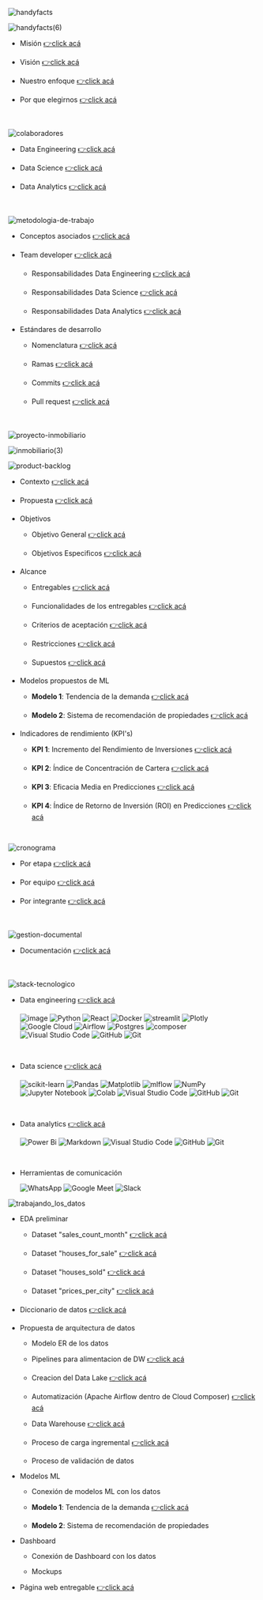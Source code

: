 ![handyfacts](data_analysis/src/images/handyfacts.jpg)

![handyfacts(6)](data_analysis/src/images/handyfacts(6).png)

  - Misión [👉click acá](https://github.com/HandyFacts#misi%C3%B3n)

  - Visión [👉click acá](https://github.com/HandyFacts#visi%C3%B3n)

  - Nuestro enfoque [👉click acá](https://github.com/HandyFacts#nuestro-enfoque)

  - Por que elegirnos [👉click acá](https://github.com/HandyFacts#por-qu%C3%A9-elegir-handy-facts-corporation)

<br>

![colaboradores](data_analysis/src/images/colaboradores.gif)

  - Data Engineering [👉click acá](https://github.com/orgs/HandyFacts/teams/data-engineering/members)

  - Data Science [👉click acá](https://github.com/orgs/HandyFacts/teams/data-science/members)

  - Data Analytics [👉click acá](https://github.com/orgs/HandyFacts/teams/data-analytics)
<br>

![metodologia-de-trabajo](data_analysis/src/images/metodologia-de-trabajo.gif)

  - Conceptos asociados [👉click acá](https://github.com/HandyFacts/recomendacion_mercado_inmobiliario/wiki/1-metodologia-del-proyecto#1-conceptos-asociados)

  - Team developer [👉click acá](https://github.com/HandyFacts/recomendacion_mercado_inmobiliario/wiki/1-metodologia-del-proyecto#2-team-developer)

    - Responsabilidades Data Engineering [👉click acá](https://github.com/HandyFacts/recomendacion_mercado_inmobiliario/wiki/1-metodologia-del-proyecto#31-equipo-de-data-engineering)

    - Responsabilidades Data Science [👉click acá](https://github.com/HandyFacts/recomendacion_mercado_inmobiliario/wiki/1-metodologia-del-proyecto#32-equipo-de-data-science)

    - Responsabilidades Data Analytics [👉click acá](https://github.com/HandyFacts/recomendacion_mercado_inmobiliario/wiki/1-metodologia-del-proyecto#33-equipo-de-data-analysis)

  - Estándares de desarrollo

    - Nomenclatura [👉click acá](https://github.com/HandyFacts/recomendacion_mercado_inmobiliario/wiki/1-manual-de-buenas-practicas#2-nomenclatura-para-nombres)

    - Ramas [👉click acá](https://github.com/HandyFacts/recomendacion_mercado_inmobiliario/wiki/1-manual-de-buenas-practicas#3-creaci%C3%B3n-y-asignaci%C3%B3n-de-ramas)

    - Commits [👉click acá](https://github.com/HandyFacts/recomendacion_mercado_inmobiliario/wiki/1-manual-de-buenas-practicas#4-creaci%C3%B3n-de-commits)

    - Pull request [👉click acá](https://github.com/HandyFacts/recomendacion_mercado_inmobiliario/wiki/1-manual-de-buenas-practicas#5-creaci%C3%B3n-de-pull-request)

<br>

![proyecto-inmobiliario](data_analysis/src/images/proyecto-inmobiliario.jpg)

![inmobiliario(3)](data_analysis/src/images/inmobiliario(3).png)

![product-backlog](data_analysis/src/images/product-backlog(2).gif)

  - Contexto [👉click acá](https://github.com/HandyFacts/recomendacion_mercado_inmobiliario/wiki/1-product-backlog#1-contexto)

  - Propuesta [👉click acá](https://github.com/HandyFacts/recomendacion_mercado_inmobiliario/wiki/1-product-backlog#2-propuesta)

  - Objetivos

    - Objetivo General [👉click acá](https://github.com/HandyFacts/recomendacion_mercado_inmobiliario/wiki/1-product-backlog#31-objetivo-general)

    - Objetivos Especificos [👉click acá](https://github.com/HandyFacts/recomendacion_mercado_inmobiliario/wiki#32-objetivos-espec%C3%ADficos)

  - Alcance

    - Entregables [👉click acá](https://github.com/HandyFacts/recomendacion_mercado_inmobiliario/wiki/1-product-backlog#41-entregables)

    - Funcionalidades de los entregables [👉click acá](https://github.com/HandyFacts/recomendacion_mercado_inmobiliario/wiki/1-product-backlog#42-funcionalidades-de-los-entregables)

    - Criterios de aceptación [👉click acá](https://github.com/HandyFacts/recomendacion_mercado_inmobiliario/wiki/1-product-backlog#43-criterios-de-aceptaci%C3%B3n)

    - Restricciones [👉click acá](https://github.com/HandyFacts/recomendacion_mercado_inmobiliario/wiki/1-product-backlog#44-restricciones)

    - Supuestos [👉click acá](https://github.com/HandyFacts/recomendacion_mercado_inmobiliario/wiki/1-product-backlog#45-supuestos)

- Modelos propuestos de ML

  - **Modelo 1**: Tendencia de la demanda [👉click acá](https://github.com/HandyFacts/recomendacion_mercado_inmobiliario/wiki/1-product-backlog#51-modelo-1-tendencia-de-la-demanda)

  - **Modelo 2**: Sistema de recomendación de propiedades [👉click acá](https://github.com/HandyFacts/recomendacion_mercado_inmobiliario/wiki/1-product-backlog#52-modelo-2-sistema-de-recomendaci%C3%B3n-de-propiedades)

- Indicadores de rendimiento (KPI's)

  - **KPI 1**: Incremento del Rendimiento de Inversiones [👉click acá](https://github.com/HandyFacts/recomendacion_mercado_inmobiliario/wiki/1-product-backlog#61-kpi-1-incremento-del-rendimiento-de-inversiones)

  - **KPI 2**: Índice de Concentración de Cartera [👉click acá](https://github.com/HandyFacts/recomendacion_mercado_inmobiliario/wiki/1-product-backlog#62-kpi-2-%C3%ADndice-de-concentraci%C3%B3n-de-cartera)

  - **KPI 3**: Eficacia Media en Predicciones [👉click acá](https://github.com/HandyFacts/recomendacion_mercado_inmobiliario/wiki/1-product-backlog#63-kpi-3-eficacia-media-en-predicciones)

  - **KPI 4**: Índice de Retorno de Inversión (ROI) en Predicciones [👉click acá](https://github.com/HandyFacts/recomendacion_mercado_inmobiliario/wiki/1-product-backlog#64-kpi-4-%C3%ADndice-de-retorno-de-inversi%C3%B3n-roi-en-predicciones)

<br>

![cronograma](data_analysis/src/images/cronograma(2).gif)

  - Por etapa [👉click acá](https://github.com/orgs/HandyFacts/projects/2/views/3)

  - Por equipo [👉click acá](https://github.com/orgs/HandyFacts/projects/2/views/10)

  - Por integrante [👉click acá](https://github.com/orgs/HandyFacts/projects/2/views/8)

<br>

![gestion-documental](data_analysis/src/images/gestion-documental(2).gif)

- Documentación [👉click acá](https://github.com/HandyFacts/recomendacion_mercado_inmobiliario/wiki)

<br>

![stack-tecnologico](data_analysis/src/images/stack-tecnologico(2).gif)

- Data engineering [👉click acá](https://github.com/HandyFacts/recomendacion_mercado_inmobiliario/wiki/2-stack-tecnologico-data-engineering#tabla-de-contenidos)

  ![image](https://img.shields.io/badge/Django-092E20?style=for-the-badge&logo=django&logoColor=green) ![Python](https://img.shields.io/badge/python-3670A0?style=for-the-badge&logo=python&logoColor=ffdd54) ![React](https://img.shields.io/badge/react-%2320232a.svg?style=for-the-badge&logo=react&logoColor=%2361DAFB) ![Docker](https://img.shields.io/badge/docker-%230db7ed.svg?style=for-the-badge&logo=docker&logoColor=white) ![streamlit](https://img.shields.io/badge/Streamlit-FF4B4B?style=for-the-badge&logo=Streamlit&logoColor=white) ![Plotly](https://img.shields.io/badge/Plotly-%233F4F75.svg?style=for-the-badge&logo=plotly&logoColor=white) ![Google Cloud](https://img.shields.io/badge/GoogleCloud-%234285F4.svg?style=for-the-badge&logo=google-cloud&logoColor=white) ![Airflow](https://img.shields.io/badge/Airflow-017CEE?style=for-the-badge&logo=Apache%20Airflow&logoColor=white) ![Postgres](https://img.shields.io/badge/postgres-%23316192.svg?style=for-the-badge&logo=postgresql&logoColor=white) ![composer](https://img.shields.io/badge/Composer-885630?style=for-the-badge&logo=Composer&logoColor=white) ![Visual Studio Code](https://img.shields.io/badge/Visual%20Studio%20Code-0078d7.svg?style=for-the-badge&logo=visual-studio-code&logoColor=white) ![GitHub](https://img.shields.io/badge/github-%23121011.svg?style=for-the-badge&logo=github&logoColor=white) ![Git](https://img.shields.io/badge/git-%23F05033.svg?style=for-the-badge&logo=git&logoColor=white)

  <br> 

- Data science [👉click acá](https://github.com/HandyFacts/recomendacion_mercado_inmobiliario/wiki/3-stack-tecnologico-data-science#tabla-de-contenidos)

  ![scikit-learn](https://img.shields.io/badge/scikit--learn-%23F7931E.svg?style=for-the-badge&logo=scikit-learn&logoColor=white) ![Pandas](https://img.shields.io/badge/pandas-%23150458.svg?style=for-the-badge&logo=pandas&logoColor=white) ![Matplotlib](https://img.shields.io/badge/Matplotlib-%23ffffff.svg?style=for-the-badge&logo=Matplotlib&logoColor=black) ![mlflow](https://img.shields.io/badge/mlflow-%23d9ead3.svg?style=for-the-badge&logo=numpy&logoColor=blue) ![NumPy](https://img.shields.io/badge/numpy-%23013243.svg?style=for-the-badge&logo=numpy&logoColor=white) ![Jupyter Notebook](https://img.shields.io/badge/jupyter-%23FA0F00.svg?style=for-the-badge&logo=jupyter&logoColor=white) ![Colab](https://img.shields.io/badge/Colab-F9AB00?style=for-the-badge&logo=googlecolab&color=525252) ![Visual Studio Code](https://img.shields.io/badge/Visual%20Studio%20Code-0078d7.svg?style=for-the-badge&logo=visual-studio-code&logoColor=white) ![GitHub](https://img.shields.io/badge/github-%23121011.svg?style=for-the-badge&logo=github&logoColor=white) ![Git](https://img.shields.io/badge/git-%23F05033.svg?style=for-the-badge&logo=git&logoColor=white)

  <br>

- Data analytics [👉click acá](https://github.com/HandyFacts/recomendacion_mercado_inmobiliario/wiki/4-stack-tecnologico-data-analysis#tabla-de-contenidos)

  ![Power Bi](https://img.shields.io/badge/power_bi-F2C811?style=for-the-badge&logo=powerbi&logoColor=black) ![Markdown](https://img.shields.io/badge/markdown-%23000000.svg?style=for-the-badge&logo=markdown&logoColor=white) ![Visual Studio Code](https://img.shields.io/badge/Visual%20Studio%20Code-0078d7.svg?style=for-the-badge&logo=visual-studio-code&logoColor=white) ![GitHub](https://img.shields.io/badge/github-%23121011.svg?style=for-the-badge&logo=github&logoColor=white) ![Git](https://img.shields.io/badge/git-%23F05033.svg?style=for-the-badge&logo=git&logoColor=white)

  <br>

- Herramientas de comunicación  

  ![WhatsApp](https://img.shields.io/badge/WhatsApp-25D366?style=for-the-badge&logo=whatsapp&logoColor=white) ![Google Meet](https://img.shields.io/badge/Google%20Meet-00897B?style=for-the-badge&logo=google-meet&logoColor=white) ![Slack](https://img.shields.io/badge/Slack-4A154B?style=for-the-badge&logo=slack&logoColor=white)

![trabajando_los_datos](data_analysis/src/images/trabajando_los_datos(2).gif)

- EDA preliminar

  - Dataset "sales_count_month" [👉click acá](https://github.com/HandyFacts/recomendacion_mercado_inmobiliario/blob/main/data_science/ETLs/ETL_demanda.ipynb)

  - Dataset "houses_for_sale" [👉click acá](https://github.com/HandyFacts/recomendacion_mercado_inmobiliario/blob/main/data_science/ETLs/ETL_houses_for_sale.ipynb)

  - Dataset "houses_sold" [👉click acá](https://github.com/HandyFacts/recomendacion_mercado_inmobiliario/blob/main/data_science/ETLs/ETL_houses_sold.ipynb)

  - Dataset "prices_per_city" [👉click acá](https://github.com/HandyFacts/recomendacion_mercado_inmobiliario/blob/main/data_science/ETLs/ETL_prices_per_city.ipynb)

- Diccionario de datos [👉click acá](https://github.com/HandyFacts/recomendacion_mercado_inmobiliario/wiki/4-diccionario-de-datos)

- Propuesta de arquitectura de datos

  - Modelo ER de los datos

  - Pipelines para alimentacion de DW [👉click acá](https://github.com/HandyFacts/recomendacion_mercado_inmobiliario/wiki/2-pipelines#tabla-de-contenidos)

  - Creacion del Data Lake [👉click acá](https://github.com/HandyFacts/recomendacion_mercado_inmobiliario/wiki/2-pipelines#5-data-warehouse)

  - Automatización (Apache Airflow dentro de Cloud Composer) [👉click acá](https://github.com/HandyFacts/recomendacion_mercado_inmobiliario/wiki/2-pipelines#4-apache-airflow-dentro-de-cloud-composer)

  - Data Warehouse [👉click acá](https://github.com/HandyFacts/recomendacion_mercado_inmobiliario/wiki/2-pipelines#5-data-warehouse)

  - Proceso de carga ingremental [👉click acá](https://www.youtube.com/watch?v=h3lyDb4eENY&feature=youtu.be)

  - Proceso de validación de datos

- Modelos ML

  - Conexión de modelos ML con los datos

  - **Modelo 1**: Tendencia de la demanda [👉click acá](https://github.com/HandyFacts/recomendacion_mercado_inmobiliario/blob/main/data_science/Modelo/Modelo_prices_houses.ipynb)
  
  - **Modelo 2**: Sistema de recomendación de propiedades

- Dashboard

  - Conexión de Dashboard con los datos
  
  - Mockups

- Página web entregable [👉click acá](https://handy-facts-service-ctxwxsa3aa-uc.a.run.app/)

